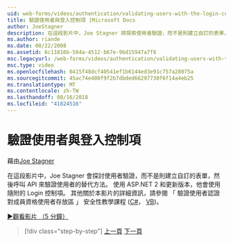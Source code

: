 ```yaml
---
uid: web-forms/videos/authentication/validating-users-with-the-login-control
title: 驗證使用者與登入控制項 |Microsoft Docs
author: JoeStagner
description: 在這段影片中，Joe Stagner 將探索使用者驗證，而不是則建立自訂的表單，然後呼叫 API 驗證使用替代的方法...
ms.author: riande
ms.date: 08/22/2008
ms.assetid: 6c11816b-504a-4512-b67e-9bd15947a7f8
msc.legacyurl: /web-forms/videos/authentication/validating-users-with-the-login-control
msc.type: video
ms.openlocfilehash: 0415f48dcf40541ef1b6144ed3e91c757a28075a
ms.sourcegitcommit: 45ac74e400f9f2b7dbded66297730f6f14a4eb25
ms.translationtype: MT
ms.contentlocale: zh-TW
ms.lasthandoff: 08/16/2018
ms.locfileid: "41824516"
---
```

<a name="validating-users-with-the-login-control"></a>驗證使用者與登入控制項
====================
藉由[Joe Stagner](https://github.com/JoeStagner)

在這段影片中，Joe Stagner 會探討使用者驗證，而不是則建立自訂的表單，然後呼叫 API 來驗證使用者的替代方法。 使用 ASP.NET 2 和更新版本，他會使用隨附的 Login 控制項。 其他關於本影片的詳細資訊，請參閱 「 驗證使用者認證對成員資格使用者存放區 」 安全性教學課程 ([C#](../../overview/older-versions-security/membership/validating-user-credentials-against-the-membership-user-store-cs.md)， [VB](../../overview/older-versions-security/membership/validating-user-credentials-against-the-membership-user-store-vb.md))。

[&#9654;觀看影片 （5 分鐘）](https://channel9.msdn.com/Blogs/ASP-NET-Site-Videos/validating-users-with-the-login-control)

> [!div class="step-by-step"]
> [上一頁](validating-users-manually.md)
> [下一頁](adding-users-to-your-membership-system.md)
